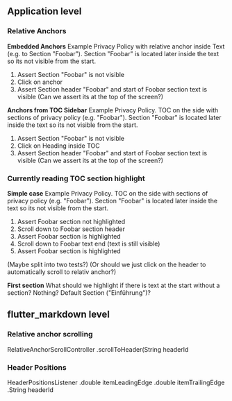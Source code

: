 ## Application level

### Relative Anchors
**Embedded Anchors**
Example Privacy Policy with relative anchor inside Text (e.g. to Section "Foobar").
Section "Foobar" is located later inside the text so its not visible from the start.

1. Assert Section "Foobar" is not visible
2. Click on anchor
3. Assert Section header "Foobar" and start of Foobar section text is visible
(Can we assert its at the top of the screen?)

**Anchors from TOC Sidebar**
Example Privacy Policy.
TOC on the side with sections of privacy policy (e.g. "Foobar").
Section "Foobar" is located later inside the text so its not visible from the start.

1. Assert Section "Foobar" is not visible
2. Click on Heading inside TOC
3. Assert Section header "Foobar" and start of Foobar section text is visible
(Can we assert its at the top of the screen?)

### Currently reading TOC section highlight
**Simple case**
Example Privacy Policy.
TOC on the side with sections of privacy policy (e.g. "Foobar").
Section "Foobar" is located later inside the text so its not visible from the start.

1. Assert Foobar section not highlighted
2. Scroll down to Foobar section header
3. Assert Foobar section is highlighted
4. Scroll down to Foobar text end (text is still visible)
5. Assert Foobar section is highlighted

(Maybe split into two tests?)
(Or should we just click on the header to automatically scroll to relativ anchor?)

**First section**
What should we highlight if there is text at the start without a section?
Nothing? Default Section ("Einführung")? 

## flutter_markdown level

### Relative anchor scrolling
RelativeAnchorScrollController
.scrollToHeader(String headerId

### Header Positions
HeaderPositionsListener
.double itemLeadingEdge
.double itemTrailingEdge
.String headerId
